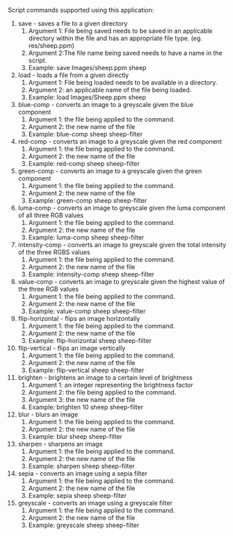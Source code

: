 Script commands supported using this application:
1. save - saves a file to a given directory 
   1. Argument 1: File being saved needs to be saved in an applicable directory within the file and has an appropriate file type. (eg. res/sheep.ppm)
   2. Argument 2:The file name being saved needs to have a name in the script.
   3. Example: save Images/sheep.ppm sheep
2. load - loads a file from a given directly
   1. Argument 1: File being loaded needs to be available in a directory.
   2. Argument 2: an applicable name of the file being loaded.
   3. Example: load Images/Sheep.ppm sheep
3. blue-comp - converts an image to a greyscale given the blue component
   1. Argument 1: the file being applied to the command. 
   2. Argument 2: the new name of the file
   3. Example: blue-comp sheep sheep-filter
4. red-comp - converts an image to a greyscale given the red component
   1. Argument 1: the file being applied to the command.
   2. Argument 2: the new name of the file
   3. Example: red-comp sheep sheep-filter
5. green-comp - converts an image to a greyscale given the green component
   1. Argument 1: the file being applied to the command.
   2. Argument 2: the new name of the file
   3. Example: green-comp sheep sheep-filter
6. luma-comp - converts an image to greyscale given the luma component of all three RGB values
   1. Argument 1: the file being applied to the command.
   2. Argument 2: the new name of the file
   3. Example: luma-comp sheep sheep-filter
7. intensity-comp - converts an image to greyscale given the total intensity of the three RGBS values
   1. Argument 1: the file being applied to the command.
   2. Argument 2: the new name of the file
   3. Example: intensity-comp sheep sheep-filter
8. value-comp - converts an image to greyscale given the highest value of the three RGB values
   1. Argument 1: the file being applied to the command.
   2. Argument 2: the new name of the file
   3. Example: value-comp sheep sheep-filter
9. flip-horizontal - flips an image horizontally
   1. Argument 1: the file being applied to the command.
   2. Argument 2: the new name of the file
   3. Example: flip-horizontal sheep sheep-filter
10. flip-vertical - flips an image vertically
    1. Argument 1: the file being applied to the command.
    2. Argument 2: the new name of the file
    3. Example: flip-vertical sheep sheep-filter
11. brighten - brightens an image to a certain level of brightness
    1. Argument 1: an integer representing the brightness factor
    2. Argument 2: the file being applied to the command.
    3. Argument 3: the new name of the file
    4. Example: brighten 10 sheep sheep-filter
12. blur - blurs an image
    1. Argument 1: the file being applied to the command.
    2. Argument 2: the new name of the file
    3. Example: blur sheep sheep-filter
13. sharpen - sharpens an image
    1. Argument 1: the file being applied to the command.
    2. Argument 2: the new name of the file
    3. Example: sharpen sheep sheep-filter
14. sepia - converts an image using a sepia filter
    1. Argument 1: the file being applied to the command.
    2. Argument 2: the new name of the file
    3. Example: sepia sheep sheep-filter
15. greyscale - converts an image using a greyscale filter
    1. Argument 1: the file being applied to the command.
    2. Argument 2: the new name of the file
    3. Example: greyscale sheep sheep-filter
